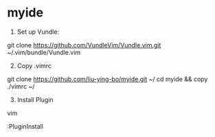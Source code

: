 # myide
1. Set up Vundle:

git clone https://github.com/VundleVim/Vundle.vim.git ~/.vim/bundle/Vundle.vim

2. Copy .vimrc 

git clone https://github.com/liu-ying-bo/myide.git ~/
cd myide && copy ./vimrc ~/

3. Install Plugin

vim

:PluginInstall
